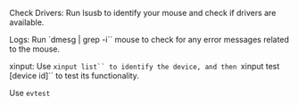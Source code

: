 Check Drivers: Run lsusb to identify your mouse and check if drivers are available.

Logs: Run `dmesg | grep -i`` mouse to check for any error messages related to the mouse.

xinput: Use `xinput list`` to identify the device, and then `xinput test [device id]`` to test its functionality.

Use `evtest`